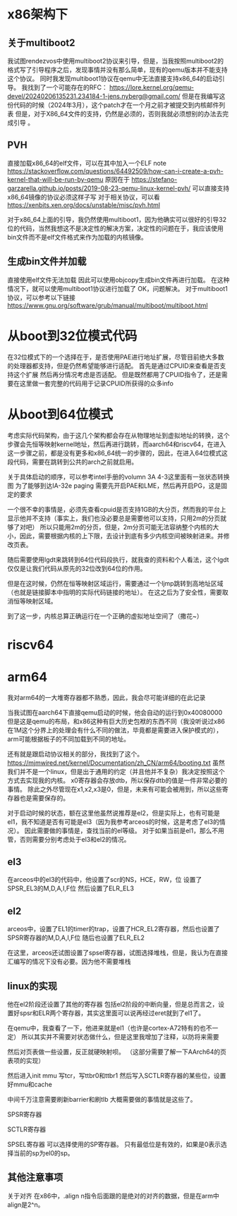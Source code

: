 # x86架构下
## 关于multiboot2
我试图rendezvos中使用multiboot2协议来引导，但是，当我按照multiboot2的格式写了引导程序之后，发现事情并没有那么简单，现有的qemu版本并不能支持这个协议。
同时我发现multiboot1协议在qemu中无法直接支持x86_64的启动引导。
我找到了一个可能存在的RFC：
https://lore.kernel.org/qemu-devel/20240206135231.234184-1-jens.nyberg@gmail.com/
但是在我编写这份代码的时候（2024年3月），这个patch才在一个月之前才被提交到内核邮件列表
但是，对于X86_64文件的支持，仍然是必须的，否则我就必须想别的办法去完成引导 。

## PVH
直接加载x86_64的elf文件，可以在其中加入一个ELF note
https://stackoverflow.com/questions/64492509/how-can-i-create-a-pvh-kernel-that-will-be-run-by-qemu
原因在于
https://stefano-garzarella.github.io/posts/2019-08-23-qemu-linux-kernel-pvh/
可以直接支持x86_64镜像的协议必须这样子写
对于相关协议，可以看
https://xenbits.xen.org/docs/unstable/misc/pvh.html

对于x86_64上面的引导，我仍然使用multiboot1，因为他确实可以很好的引导32位的代码，当然我想这不是决定性的解决方案，决定性的问题在于，我应该使用bin文件而不是elf文件格式来作为加载的内核镜像。

## 生成bin文件并加载
直接使用elf文件无法加载
因此可以使用objcopy生成bin文件再进行加载。
在这种情况下，就可以使用multiboot1协议进行加载了
OK，问题解决。
对于multiboot1协议，可以参考以下链接
https://www.gnu.org/software/grub/manual/multiboot/multiboot.html

# 从boot到32位模式代码
在32位模式下的一个选择在于，是否使用PAE进行地址扩展，尽管目前绝大多数的处理器都支持，但是仍然希望能够进行适配。
首先是通过CPUID来查看是否支持这个扩展
然后再分情况考虑是否适配。
但是既然都用了CPUID指令了，还是需要在这里做一套完整的代码用于记录CPUID所获得的众多info


# 从boot到64位模式
考虑实际代码架构，由于这几个架构都会存在从物理地址到虚拟地址的转换，这个步骤会先恒等映射kernel地址，然后再进行跳转，而aarch64和riscv64，在进入这一步骤之前，都是没有更多和x86_64统一的步骤的，因此，在进入64位模式这段代码，需要在跳转到公共的arch之前就启用。

关于具体启动的顺序，可以参考intel手册的volumn 3A 4-3这里面有一张状态转换图
为了能够到达IA-32e paging
需要先开启PAE和LME，然后再开启PG，这是固定的要求

一个很不幸的事情是，必须先查看cpuid是否支持1GB的大分页，然而我的平台上显示他并不支持（事实上，我们也没必要总是需要他可以支持，只用2m的分页就够了对吧）
所以只能用2m的分页，但是，2m分页可能无法容纳整个内核的大小，因此，需要根据内核的上下限，去设计到底有多少内核空间被映射进来。并修改页表。

随后需要使用lgdt来跳转到64位代码段执行，就我查的资料和个人看法，这个lgdt仅仅是让我们代码从原先的32位改到64位的作用。

但是在这时候，仍然在恒等映射区域运行，需要通过一个ljmp跳转到高地址区域（也就是链接脚本中指明的实际代码链接的地址）。
在这之后为了安全性，需要取消恒等映射区域。

到了这一步，内核总算正确运行在一个正确的虚拟地址空间了（撒花~）




# riscv64

# arm64
我对arm64的一大堆寄存器都不熟悉，因此，我会尽可能详细的在此记录

当我试图在aarch64下直接qemu启动的时候，他会自动的运行到0x40080000
但是这是qemu的布局，和x86这种有巨大历史包袱的东西不同（我没听说过x86在1M这个分界上的处理会有什么不同的做法，毕竟都是需要进入保护模式的），arm可能根据板子的不同加载到不同的地址。

还有就是跟启动协议相关的部分，我找到了这个。
https://mjmwired.net/kernel/Documentation/zh_CN/arm64/booting.txt
虽然我们并不是一个linux，但是出于通用的约定（并且他并不复杂）我决定按照这个方式去实现我的内核。
x0寄存器会存放dtb，所以保存dtb的值是一件非常必要的事情。
除此之外尽管现在x1,x2,x3是0，但是，未来有可能会被用到，所以这些寄存器也是需要保存的。

对于启动时候的状态，额在这里他虽然说推荐是el2，但是实际上，也有可能是el1，我不知道是否有可能是el3（因为我参考arceos的时候，这是考虑了el3的情况）。
因此需要做的事情是，查找当前的el等级。
对于如果当前是el1，那么不用管，否则需要分别考虑处于el3和el2的情况。

## el3
在arceos中的el3的代码中，他设置了scr的NS，HCE，RW，位
设置了SPSR_EL3的M,D,A,I,F位
然后设置了ELR_EL3
## el2

arceos中，设置了EL1的timer的trap，设置了HCR_EL2寄存器，然后也设置了SPSR寄存器的M,D,A,I,F位
随后也设置了ELR_EL2

在这里，arceos还试图设置了spsel寄存器，试图选择堆栈，但是，我认为在直接汇编写的情况下没有必要。因为他不需要堆栈

## linux的实现
他在el2阶段还设置了其他的寄存器
包括el2阶段的中断向量，但是总而言之，设置好spsr和ELR两个寄存器，其实这里面可以说再经过eret就到了el1了。

在qemu中，我查看了一下，他进来就是el1（也许是cortex-A72特有的也不一定）
所以其实并不需要对状态做什么，但是这里我增加了注释，以防将来需要

然后对页表做一些设置，反正就硬映射呗。
（这部分需要了解一下AArch64的页表项的实现）

然后进入init mmu
写tcr，写ttbr0和ttbr1
然后写入SCTLR寄存器的某些位，设置好mmu和cache

中间千万注意需要刷新barrier和刷tlb
大概需要做的事情就是这些了。

SPSR寄存器

SCTLR寄存器

SPSEL寄存器
可以选择使用的SP寄存器。
只有最低位是有效的，如果是0表示选择当前的sp为el0的sp。

## 其他注意事项

关于对齐
在x86中，.align n指令后面跟的是绝对的对齐的数据，但是在arm中align是2^n。